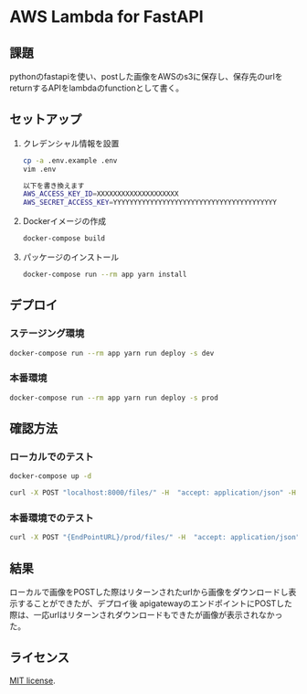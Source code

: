 # AWS Lambda for FastAPI

## 課題

pythonのfastapiを使い、postした画像をAWSのs3に保存し、保存先のurlをreturnするAPIをlambdaのfunctionとして書く。


## セットアップ

1. クレデンシャル情報を設置

    ```bash
    cp -a .env.example .env
    vim .env

    以下を書き換えます
    AWS_ACCESS_KEY_ID=XXXXXXXXXXXXXXXXXXXX
    AWS_SECRET_ACCESS_KEY=YYYYYYYYYYYYYYYYYYYYYYYYYYYYYYYYYYYYYYYY
    ```

2. Dockerイメージの作成

    ```bash
    docker-compose build
    ```

3. パッケージのインストール

    ```bash
    docker-compose run --rm app yarn install
    ```

## デプロイ

### ステージング環境

```bash
docker-compose run --rm app yarn run deploy -s dev
```

### 本番環境

```bash
docker-compose run --rm app yarn run deploy -s prod
```

## 確認方法

### ローカルでのテスト

```bash
docker-compose up -d
```

```bash
curl -X POST "localhost:8000/files/" -H  "accept: application/json" -H  "Content-Type: multipart/form-data" -F "file=@img1.jpg;type=image/jpeg"
```

### 本番環境でのテスト
```bash
curl -X POST "{EndPointURL}/prod/files/" -H  "accept: application/json" -H  "Content-Type: multipart/form-data" -F "file=@img1.jpg;type=image/jpeg"
```

## 結果
ローカルで画像をPOSTした際はリターンされたurlから画像をダウンロードし表示することができたが、デプロイ後 apigatewayのエンドポイントにPOSTした際は、一応urlはリターンされダウンロードもできたが画像が表示されなかった。


## ライセンス

[MIT license](https://en.wikipedia.org/wiki/MIT_License).
